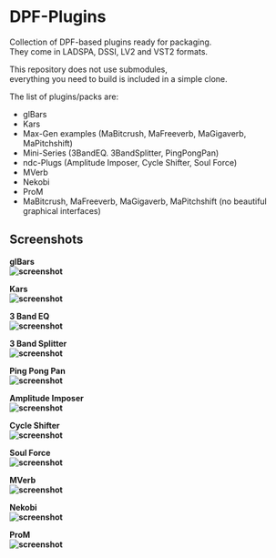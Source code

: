 DPF-Plugins
===========

Collection of DPF-based plugins ready for packaging.<br/>
They come in LADSPA, DSSI, LV2 and VST2 formats.

This repository does not use submodules,<br/>
everything you need to build is included in a simple clone.

The list of plugins/packs are:
 - glBars
 - Kars
 - Max-Gen examples (MaBitcrush, MaFreeverb, MaGigaverb, MaPitchshift)
 - Mini-Series (3BandEQ. 3BandSplitter, PingPongPan)
 - ndc-Plugs (Amplitude Imposer, Cycle Shifter, Soul Force)
 - MVerb
 - Nekobi
 - ProM
 - MaBitcrush, MaFreeverb, MaGigaverb, MaPitchshift (no beautiful graphical interfaces)

Screenshots
-----------

<b>

glBars<br/>
![screenshot](https://raw.githubusercontent.com/DISTRHO/DPF-Plugins/master/plugins/glBars/Screenshot.png "glBars")

Kars<br/>
![screenshot](https://raw.githubusercontent.com/DISTRHO/DPF-Plugins/master/plugins/Kars/Screenshot.png "Kars")

3 Band EQ<br/>
![screenshot](https://raw.githubusercontent.com/DISTRHO/DPF-Plugins/master/plugins/3BandEQ/Screenshot.png "3 Band EQ")

3 Band Splitter<br/>
![screenshot](https://raw.githubusercontent.com/DISTRHO/DPF-Plugins/master/plugins/3BandSplitter/Screenshot.png "3 Band Splitter")

Ping Pong Pan<br/>
![screenshot](https://raw.githubusercontent.com/DISTRHO/DPF-Plugins/master/plugins/PingPongPan/Screenshot.png "Ping Pong Pan")

Amplitude Imposer<br/>
![screenshot](https://raw.githubusercontent.com/DISTRHO/DPF-Plugins/master/plugins/AmplitudeImposer/Screenshot.png "Amplitude Imposer")

Cycle Shifter<br/>
![screenshot](https://raw.githubusercontent.com/DISTRHO/DPF-Plugins/master/plugins/CycleShifter/Screenshot.png "Cycle Shifter")

Soul Force<br/>
![screenshot](https://raw.githubusercontent.com/DISTRHO/DPF-Plugins/master/plugins/SoulForce/Screenshot.png "Soul Force")

MVerb<br/>
![screenshot](https://raw.githubusercontent.com/DISTRHO/DPF-Plugins/master/plugins/MVerb/Screenshot.png "MVerb")

Nekobi<br/>
![screenshot](https://raw.githubusercontent.com/DISTRHO/DPF-Plugins/master/plugins/Nekobi/Screenshot.png "Nekobi")

ProM<br/>
![screenshot](https://raw.githubusercontent.com/DISTRHO/DPF-Plugins/master/plugins/ProM/Screenshot.png "ProM")

</b>
